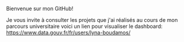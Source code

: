 Bienvenue sur mon GitHub!

Je vous invite à consulter les projets que j'ai réalisés au cours de mon parcours universitaire
voici un lien pour visualiser le dashboard: https://www.data.gouv.fr/fr/users/lyna-boudamos/
